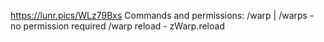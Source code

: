 https://lunr.pics/WLz79Bxs
Commands and permissions:
/warp | /warps - no permission required
/warp reload - zWarp.reload
